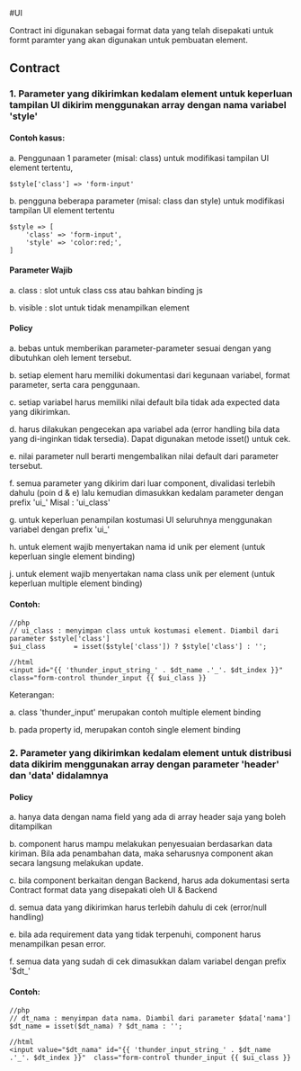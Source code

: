 #UI

Contract ini digunakan sebagai format data yang telah disepakati untuk formt paramter yang akan digunakan untuk pembuatan element. 

## Contract

### 1. Parameter yang dikirimkan kedalam element untuk keperluan tampilan UI dikirim menggunakan array dengan nama variabel 'style'

#### Contoh kasus:

a. Penggunaan 1 parameter (misal: class) untuk modifikasi tampilan UI element tertentu, 

	$style['class'] => 'form-input'

b. pengguna beberapa parameter (misal: class dan style) untuk modifikasi tampilan UI element tertentu

	$style => [
		'class' => 'form-input',
		'style' => 'color:red;',
	]

#### Parameter Wajib

a. class : slot untuk class css atau bahkan binding js

b. visible : slot untuk tidak menampilkan element

#### Policy

a. bebas untuk memberikan parameter-parameter sesuai dengan yang dibutuhkan oleh lement tersebut.

b. setiap element haru memiliki dokumentasi dari kegunaan variabel, format parameter, serta cara penggunaan.

c. setiap variabel harus memiliki nilai default bila tidak ada expected data yang dikirimkan.

d. harus dilakukan pengecekan apa variabel ada (error handling bila data yang di-inginkan tidak tersedia). Dapat digunakan metode isset() untuk cek.

e. nilai parameter null berarti mengembalikan nilai default dari parameter tersebut.

f. semua parameter yang dikirim dari luar component, divalidasi terlebih dahulu (poin d & e) lalu kemudian dimasukkan kedalam parameter dengan prefix 'ui_' Misal : 'ui_class'

g. untuk keperluan penampilan kostumasi UI seluruhnya menggunakan variabel dengan prefix 'ui_'

h. untuk element wajib menyertakan nama id unik per element (untuk keperluan single element binding)

j. untuk element wajib menyertakan nama class unik per element (untuk keperluan multiple element binding)

#### Contoh:

	//php
	// ui_class : menyimpan class untuk kostumasi element. Diambil dari parameter $style['class']
	$ui_class 		= isset($style['class']) ? $style['class'] : '';

	//html
	<input id="{{ 'thunder_input_string_' . $dt_name .'_'. $dt_index }}"  class="form-control thunder_input {{ $ui_class }}

Keterangan:

a. class 'thunder_input' merupakan contoh multiple element binding

b. pada property id, merupakan contoh single element binding

### 2. Parameter yang dikirimkan kedalam element untuk distribusi data dikirim menggunakan array dengan parameter 'header' dan 'data' didalamnya

#### Policy

a. hanya data dengan nama field yang ada di array header saja yang boleh ditampilkan 

b. component harus mampu melakukan penyesuaian berdasarkan data kiriman. Bila ada penambahan data, maka seharusnya component akan secara langsung melakukan update.

c. bila component berkaitan dengan Backend, harus ada dokumentasi serta Contract format data yang disepakati oleh UI & Backend

d. semua data yang dikirimkan harus terlebih dahulu di cek (error/null handling)

e. bila ada requirement data yang tidak terpenuhi, component harus menampilkan pesan error.

f. semua data yang sudah di cek dimasukkan dalam variabel dengan prefix '$dt_'
	
#### Contoh:

	//php
	// dt_nama : menyimpan data nama. Diambil dari parameter $data['nama']
	$dt_name = isset($dt_nama) ? $dt_nama : '';

	//html
	<input value="$dt_nama" id="{{ 'thunder_input_string_' . $dt_name .'_'. $dt_index }}"  class="form-control thunder_input {{ $ui_class }}
			

